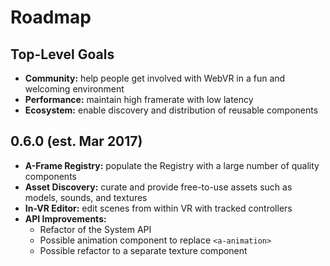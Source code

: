 # Roadmap

## Top-Level Goals

- **Community:** help people get involved with WebVR in a fun and welcoming environment
- **Performance:** maintain high framerate with low latency
- **Ecosystem:** enable discovery and distribution of reusable components

## 0.6.0 (est. Mar 2017)

- **A-Frame Registry:** populate the Registry with a large number of quality
  components
- **Asset Discovery:** curate and provide free-to-use assets such as models,
  sounds, and textures
- **In-VR Editor:** edit scenes from within VR with tracked controllers
- **API Improvements:**
  - Refactor of the System API
  - Possible animation component to replace `<a-animation>`
  - Possible refactor to a separate texture component
